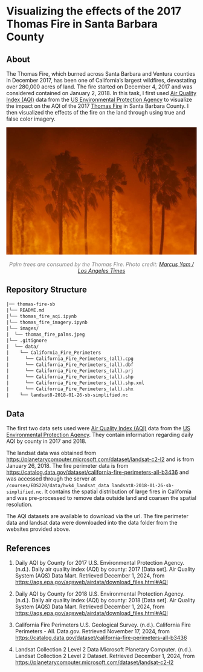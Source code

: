# Visualizing the effects of the 2017 Thomas Fire in Santa Barbara County

## About

The Thomas Fire, which burned across Santa Barbara and Ventura counties in December 2017, has been one of California’s largest wildfires, devastating over 280,000 acres of land. The fire started on December 4, 2017 and was considered contained on January 2, 2018. In this task, I first used [Air Quality Index (AQI)](https://www.airnow.gov/aqi/aqi-basics/) data from the [US Environmental Protection Agency](https://www.epa.gov) to visualize the impact on the AQI of the 2017 [Thomas Fire](https://en.wikipedia.org/wiki/Thomas_Fire) in Santa Barbara County. I then visualized the effects of the fire on the land through using true and false color imagery.

![](images/thomas_fire_palms.jpeg)

<p style="text-align:center; font-style:italic; color:gray;">Palm trees are consumed by the Thomas Fire. Photo credit: <a href="https://www.latimes.com/local/lanow/la-me-thomas-fire-santa-barbara-fire-20171210-story.html" target="_blank">Marcus Yam / Los Angeles Times</a></p>


## Repository Structure
```
|── thomas-fire-sb  
|└── README.md
|└── thomas_fire_aqi.ipynb
|└── thomas_fire_imagery.ipynb
|└── images/  
|  └── thomas_fire_palms.jpeg 
|└── .gitignore  
|  └── data/ 
|    └── California_Fire_Perimeters 
|      └── California_Fire_Perimeters_(all).cpg
|      └── California_Fire_Perimeters_(all).dbf
|      └── California_Fire_Perimeters_(all).prj
|      └── California_Fire_Perimeters_(all).shp
|      └── California_Fire_Perimeters_(all).shp.xml
|      └── California_Fire_Perimeters_(all).shx
|    └── landsat8-2018-01-26-sb-simplified.nc 
```


## Data
The first two data sets used were [Air Quality Index (AQI)](https://www.airnow.gov/aqi/aqi-basics/) data from the [US Environmental Protection Agency](https://www.epa.gov). They contain information regarding daily AQI by county in 2017 and 2018.

The landsat data was obtained from https://planetarycomputer.microsoft.com/dataset/landsat-c2-l2 and is from January 26, 2018. The fire perimeter data is from https://catalog.data.gov/dataset/california-fire-perimeters-all-b3436 and was accessed through the server at `/courses/EDS220/data/hwk4_landsat_data landsat8-2018-01-26-sb-simplified.nc`. It contains the spatial distribution of large fires in California and was pre-processed to remove data outside land and coarsen the spatial resolution.

The AQI datasets are available to download via the url. The fire perimeter data and landsat data were downloaded into the data folder from the websites provided above.

## References

1. Daily AQI by County for 2017
U.S. Environmental Protection Agency. (n.d.). Daily air quality index (AQI) by county: 2017 [Data set]. Air Quality System (AQS) Data Mart. Retrieved December 1, 2024, from https://aqs.epa.gov/aqsweb/airdata/download_files.html#AQI

2. Daily AQI by County for 2018
U.S. Environmental Protection Agency. (n.d.). Daily air quality index (AQI) by county: 2018 [Data set]. Air Quality System (AQS) Data Mart. Retrieved December 1, 2024, from https://aqs.epa.gov/aqsweb/airdata/download_files.html#AQI

3. California Fire Perimeters
U.S. Geological Survey. (n.d.). California Fire Perimeters - All. Data.gov. Retrieved November 17, 2024, from https://catalog.data.gov/dataset/california-fire-perimeters-all-b3436

4. Landsat Collection 2 Level 2 Data
Microsoft Planetary Computer. (n.d.). Landsat Collection 2 Level 2 Dataset. Retrieved December 1, 2024, from https://planetarycomputer.microsoft.com/dataset/landsat-c2-l2
